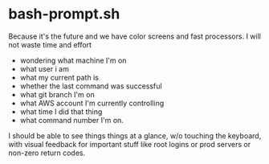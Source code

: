 bash-prompt.sh
===========

Because it's the future and we have color screens and fast processors. I will not waste time and effort  

 - wondering what machine I'm on
 - what user i am
 - what my current path is
 - whether the last command was successful
 - what git branch I'm on
 - what AWS account I'm currently controlling
 - what time I did that thing
 - what command number I'm on.

I should be able to see things things at a glance, w/o touching the keyboard, with visual feedback for important stuff like root logins or prod servers or non-zero return codes.
